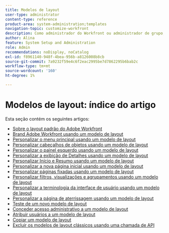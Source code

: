 ```yaml
---
title: Modelos de layout
user-type: administrator
content-type: reference
product-area: system-administration;templates
navigation-topic: customize-workfront
description: Como administrador do Workfront ou administrador de grupo, você pode criar e modificar modelos de layout para personalizar os elementos da interface do Workfront para seus usuários.
author: Alina
feature: System Setup and Administration
role: Admin
recommendations: noDisplay, noCatalog
exl-id: f8961140-948f-4bea-956b-a8126008b8cb
source-git-commit: 7a9232f59e4c6f2eac2995be7d7862295b6bab2c
workflow-type: tm+mt
source-wordcount: '160'
ht-degree: 1%

---
```


# Modelos de layout: índice do artigo

<!-- Audited: 2/2024 -->

Esta seção contém os seguintes artigos:

* [Sobre o layout padrão do Adobe Workfront](../../../administration-and-setup/customize-workfront/use-layout-templates/about-the-default-wf-layout.md)
* [Brand Adobe Workfront usando um modelo de layout](../../../administration-and-setup/customize-workfront/use-layout-templates/brand-wf-using-a-layout-template.md)
* [Personalizar o menu principal usando um modelo de layout](../../../administration-and-setup/customize-workfront/use-layout-templates/customize-main-menu.md)
* [Personalizar cabeçalhos de objetos usando um modelo de layout](../../customize-workfront/use-layout-templates/customize-object-headers.md)
* [Personalizar o painel esquerdo usando um modelo de layout](../../../administration-and-setup/customize-workfront/use-layout-templates/customize-left-panel.md)
* [Personalizar a exibição de Detalhes usando um modelo de layout](../../../administration-and-setup/customize-workfront/use-layout-templates/customize-details-view-layout-template.md)
* [Personalizar Início e Resumo usando um modelo de layout](../../../administration-and-setup/customize-workfront/use-layout-templates/customize-home-summary-layout-template.md)
* [Personalizar a nova página inicial usando um modelo de layout](../../../administration-and-setup/customize-workfront/use-layout-templates/customize-new-home-layout-template.md)
* [Personalizar páginas fixadas usando um modelo de layout](../../../administration-and-setup/customize-workfront/use-layout-templates/customize-pinned-pages.md)
* [Personalizar filtros, visualizações e agrupamentos usando um modelo de layout](../../../administration-and-setup/customize-workfront/use-layout-templates/customize-fvg-list-controls-layout-template.md)
* [Personalizar a terminologia da interface de usuário usando um modelo de layout](../../../administration-and-setup/customize-workfront/use-layout-templates/customize-terminology.md)
* [Personalizar a página de aterrissagem usando um modelo de layout](../../../administration-and-setup/customize-workfront/use-layout-templates/customize-landing-page.md)
* [Teste de um novo modelo de layout](../../../administration-and-setup/customize-workfront/use-layout-templates/test-a-layout-template.md)
* [Conceder acesso administrativo a um modelo de layout](../../../administration-and-setup/customize-workfront/use-layout-templates/grant-admin-access-layout-template.md)
* [Atribuir usuários a um modelo de layout](../../../administration-and-setup/customize-workfront/use-layout-templates/assign-users-to-layout-template.md)
* [Copiar um modelo de layout](../../../administration-and-setup/customize-workfront/use-layout-templates/copy-a-layout-template.md)
* [Excluir os modelos de layout clássicos usando uma chamada de API](../../../administration-and-setup/customize-workfront/use-layout-templates/delete-classic-layout-templates.md)
